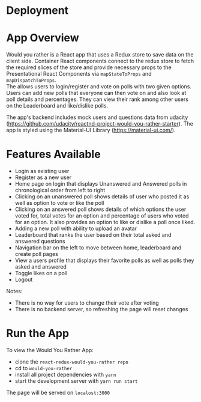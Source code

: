 # Deployment


# App Overview

Would you rather is a React app that uses a Redux store to save data on the client side. Container React components connect 
to the redux store to fetch the required slices of the store and provide necessary props to the Presentational React Components via 
`mapStateToProps` and `mapDispatchToProps`.  
The allows users to login/register and vote on polls with two given options. Users can add new polls that everyone can then vote on and 
also look at poll details and percentages. They can view their rank among other users on the Leaderboard and like/dislike polls.

The app's backend includes mock users and questions data from udacity (https://github.com/udacity/reactnd-project-would-you-rather-starter). The app is styled using the Material-UI Library (https://material-ui.com/).

# Features Available

* Login as existing user
* Register as a new user
* Home page on login that displays Unanswered and Answered polls in chronological order from left to right
* Clicking on an unanswered poll shows details of user who posted it as well as option to vote or like the poll
* Clicking on an answered poll shows details of which options the user voted for, total votes for an option and 
percentage of users who voted for an option. It also provides an option to like or dislike a poll once liked.
* Adding a new poll with ability to upload an avatar
* Leaderboard that ranks the user based on their total asked and answered questions
* Navigation bar on the left to move between home, leaderboard and create poll pages
* View a users profile that displays their favorite polls as well as polls they asked and answered
* Toggle likes on a poll
* Logout

Notes:
* There is no way for users to change their vote after voting
* There is no backend server, so refreshing the page will reset changes

# Run the App

To view the Would You Rather App:
* clone the `react-redux-would-you-rather repo`
* cd to `would-you-rather`
* install all project dependencies with `yarn`
* start the development server with `yarn run start`

The page will be served on `localost:3000`
